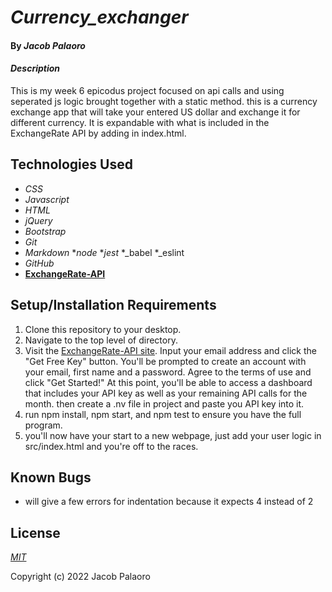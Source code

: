 # _Currency_exchanger_

#### By _**Jacob Palaoro**_

#### _Description_

This is my week 6 epicodus project focused on api calls and using seperated js logic brought together with a static method. this is a currency exchange app that will take your entered US dollar and exchange it for different currency. It is expandable with what is included in the ExchangeRate API by adding in index.html.

## Technologies Used

* _CSS_
* _Javascript_
* _HTML_
* _jQuery_
* _Bootstrap_
* _Git_
* _Markdown_
*_node_
*_jest_
*_babel
*_eslint
* _GitHub_
* __<a href="https://www.exchangerate-api.com/docs/overview">ExchangeRate-API</a>__

## Setup/Installation Requirements

1. Clone this repository to your desktop.
2. Navigate to the top level of directory.
3. Visit the <a href="https://www.exchangerate-api.com/docs/overview">ExchangeRate-API site</a>. Input your email address and click the "Get Free Key" button. You'll be prompted to create an account with your email, first name and a password. Agree to the terms of use and click "Get Started!" At this point, you'll be able to access a dashboard that includes your API key as well as your remaining API calls for the month. then create a .nv file in project and paste you API key into it.
3. run npm install, npm start, and npm test to ensure you have the full program. 
4. you'll now have your start to a new webpage, just add your user logic in src/index.html and you're off to the races.

## Known Bugs

* will give a few errors for indentation because it expects 4 instead of 2



## License

_<p><a href="LICENSE.txt">MIT</a></p>_

Copyright (c) 2022 Jacob Palaoro
